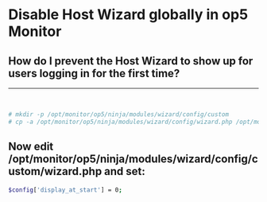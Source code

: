 # Disable Host Wizard globally in op5 Monitor

## How do I prevent the Host Wizard to show up for users logging in for the first time?

* * * * *

 

``` {.bash data-syntaxhighlighter-params="brush: bash; gutter: false; theme: Confluence" data-theme="Confluence" style="brush: bash; gutter: false; theme: Confluence"}
# mkdir -p /opt/monitor/op5/ninja/modules/wizard/config/custom
# cp -a /opt/monitor/op5/ninja/modules/wizard/config/wizard.php /opt/monitor/op5/ninja/modules/wizard/config/custom
```

## Now edit /opt/monitor/op5/ninja/modules/wizard/config/custom/wizard.php and set:

``` {.bash data-syntaxhighlighter-params="brush: bash; gutter: false; theme: Confluence" data-theme="Confluence" style="brush: bash; gutter: false; theme: Confluence"}
$config['display_at_start'] = 0;
```

 

 

 

